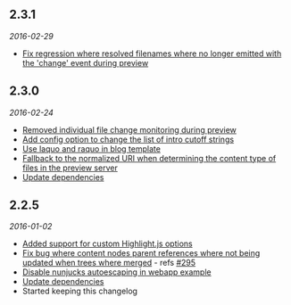 ## 2.3.1
*2016-02-29*

* [Fix regression where resolved filenames where no longer emitted with the 'change' event during preview](https://github.com/jnordberg/wintersmith/commit/145875ec1d502d57a6fdefbb8ed9404e53abb5b7)

## 2.3.0
*2016-02-24*

* [Removed individual file change monitoring during preview](https://github.com/jnordberg/wintersmith/commit/1f905cc2b48fe0fffd07dbc14bb7f10dc9b780e7)
* [Add config option to change the list of intro cutoff strings](https://github.com/jnordberg/wintersmith/pull/304)
* [Use laquo and raquo in blog template](https://github.com/jnordberg/wintersmith/pull/302)
* [Fallback to the normalized URI when determining the content type of files in the preview server](https://github.com/jnordberg/wintersmith/pull/303)
* [Update dependencies](https://github.com/jnordberg/wintersmith/commit/0a4489e3299c69a702381684820d1e5176f1867e)

## 2.2.5
*2016-01-02*

* [Added support for custom Highlight.js options](https://github.com/jnordberg/wintersmith/pull/297/files)
* [Fix bug where content nodes parent references where not being updated when trees where merged](https://github.com/jnordberg/wintersmith/pull/296/files) - refs [#295](https://github.com/jnordberg/wintersmith/issues/295)
* [Disable nunjucks autoescaping in webapp example](https://github.com/jnordberg/wintersmith/commit/d75b60c207eaae3ad7e252280fbc5e1a00388b99)
* [Update dependencies](https://github.com/jnordberg/wintersmith/commit/4911c15a5e79d46f020cdea8ad0320894dae45e6)
* Started keeping this changelog
